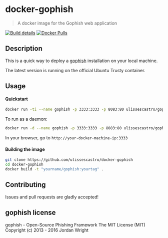 # docker-gophish

> A docker image for the Gophish web application

[![Build details](https://img.shields.io/badge/build%20details-success-brightgreen.svg)](https://hub.docker.com/r/ulissescastro/gophish/builds) [![Docker Pulls](https://img.shields.io/docker/pulls/ulissescastro/gophish.svg)](https://hub.docker.com/r/ulissescastro/gophish)


## Description

This is a quick way to deploy a [gophish](https://github.com/gophish/gophish) installation on your local machine.

The latest version is running on the official Ubuntu Trusty container.

## Usage

#### Quickstart

```bash
docker run -ti --name gophish -p 3333:3333 -p 8083:80 ulissescastro/gophish
```
To run as a daemon:

```bash
docker run -d --name gophish -p 3333:3333 -p 8083:80 ulissescastro/gophish
```

In your browser, go to ```http://your-docker-machine-ip:3333```

#### Building the image

```bash
git clone https://github.com/ulissescastro/docker-gophish
cd docker-gophish
docker build -t "yourname/gophish:yourtag" .
```

## Contributing

Issues and pull requests are gladly accepted!

## gophish license

gophish - Open-Source Phishing Framework
The MIT License (MIT)
Copyright (c) 2013 - 2016 Jordan Wright
